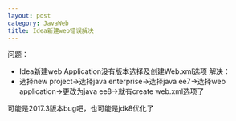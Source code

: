 ```yaml
---
layout: post
category: JavaWeb
title: Idea新建web错误解决
---
```


问题：
- Idea新建web Application没有版本选择及创建Web.xml选项
解决：
- 选择new project->选择java enterprise->选择java ee7->选择web application->更改为java ee8->就有create web.xml选项了

可能是2017.3版本bug吧，也可能是jdk8优化了